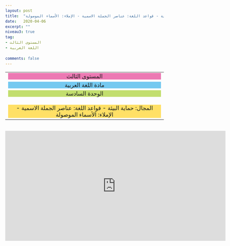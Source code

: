 ```yaml
---
layout: post
title:  "المستوى الثالث - مادة اللغة العربية - الوحدة السادسة - المجال: حماية البيئة - قواعد اللغة: عناصر الجملة الاسمية - الإملاء: الأسماء الموصولة"
date:   2020-04-06
excerpt: ""
niveau3: true
tag:
- المستوى الثالث 
- اللغة العربية

comments: false
---
```

<center>   
   <img style="display: none;" src="/assets/img/thumbnails/3-6-SanabilMedia.com.jpg" alt="" width="1" height="1">
<table dir="rtl" style="width: 100%; text-align: center; font-size: large;"><tbody>
<tr><td><div style="background-color: #ec79b3;"><span>
المستوى الثالث
</span></div></td></tr>
<tr><td><div style="background-color: #75c9f0; "><span>
مادة اللغة العربية
</span></div></td></tr>
<tr><td><div style="background-color: #c2de6e; "><span>
 الوحدة السادسة

</span></div></td></tr><tr>
<td><div style="background-color: #ffe066; ">
المجال: حماية البيئة - قواعد اللغة: عناصر الجملة الاسمية - الإملاء: الأسماء الموصولة

</div></td></tr>
</tbody></table><br>
<iframe width="700px" height="350px" src="https://www.youtube.com/embed/ERbkfSRFhDg?rel=0&controls=1&showinfo=0&modestbranding=1&enablejsapi=1" allowfullscreen frameborder="0" ></iframe>
</center>
